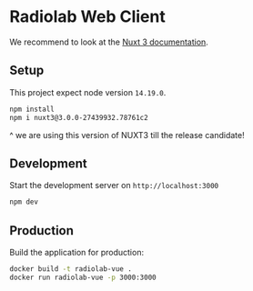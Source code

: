 # Radiolab Web Client

We recommend to look at the [Nuxt 3 documentation](https://v3.nuxtjs.org).

## Setup

This project expect node version `14.19.0`.

```bash
npm install
npm i nuxt3@3.0.0-27439932.78761c2
```

^ we are using this version of NUXT3 till the release candidate!

## Development

Start the development server on `http://localhost:3000`

```bash
npm dev
```

## Production

Build the application for production:

```bash
docker build -t radiolab-vue .
docker run radiolab-vue -p 3000:3000
```
